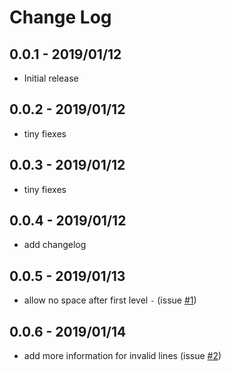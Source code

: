# Change Log
## 0.0.1 - 2019/01/12
- Initial release

## 0.0.2 - 2019/01/12
- tiny fiexes

## 0.0.3 - 2019/01/12
- tiny fiexes

## 0.0.4 - 2019/01/12
- add changelog

## 0.0.5 - 2019/01/13
- allow no space after first level `-` (issue [#1](https://github.com/akira6592/vscode-l2mdtable/issues/1))

## 0.0.6 - 2019/01/14
- add more information for invalid lines (issue [#2](https://github.com/akira6592/vscode-l2mdtable/issues/2))
